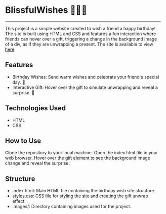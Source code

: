 # BlissfulWishes 🎂🥳🍾
<hr>

This project is a simple website created to wish a friend a happy birthday! The site is built using HTML and CSS and features a fun interaction where friends can hover over a gift, triggering a change in the background image of a div, as if they are unwrapping a present.
The site is available to view <a href="">here</a>

## Features
- Birthday Wishes: Send warm wishes and celebrate your friend's special day. 🥳
- Interactive Gift: Hover over the gift to simulate unwrapping and reveal a surprise. 🎁
  
## Technologies Used
- HTML
- CSS

## How to Use
Clone the repository to your local machine.
Open the index.html file in your web browser.
Hover over the gift element to see the background image change and reveal the surprise.


## Structure
- index.html: Main HTML file containing the birthday wish site structure.
- styles.css: CSS file for styling the site and creating the gift unwrap effect.
- images/: Directory containing images used for the project.
